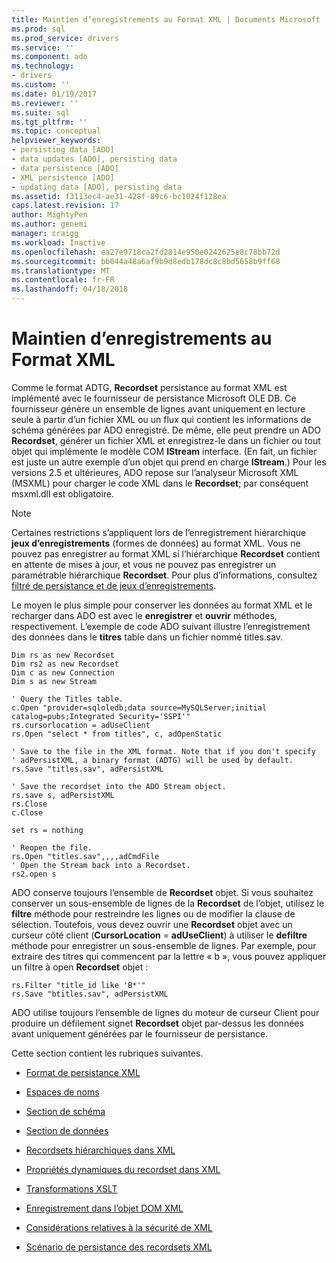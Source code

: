 ```yaml
---
title: Maintien d’enregistrements au Format XML | Documents Microsoft
ms.prod: sql
ms.prod_service: drivers
ms.service: ''
ms.component: ado
ms.technology:
- drivers
ms.custom: ''
ms.date: 01/19/2017
ms.reviewer: ''
ms.suite: sql
ms.tgt_pltfrm: ''
ms.topic: conceptual
helpviewer_keywords:
- persisting data [ADO]
- data updates [ADO], persisting data
- data persistence [ADO]
- XML persistence [ADO]
- updating data [ADO], persisting data
ms.assetid: f3113ec4-ae31-428f-89c6-bc1024f128ea
caps.latest.revision: 17
author: MightyPen
ms.author: genemi
manager: craigg
ms.workload: Inactive
ms.openlocfilehash: ea27e9718ca2fd2814e950e0242625e8c78bb72d
ms.sourcegitcommit: bb044a48a6af9b9d8edb178dc8c8bd5658b9ff68
ms.translationtype: MT
ms.contentlocale: fr-FR
ms.lasthandoff: 04/18/2018
---
```

# <a name="persisting-records-in-xml-format"></a>Maintien d’enregistrements au Format XML
Comme le format ADTG, **Recordset** persistance au format XML est implémenté avec le fournisseur de persistance Microsoft OLE DB. Ce fournisseur génère un ensemble de lignes avant uniquement en lecture seule à partir d’un fichier XML ou un flux qui contient les informations de schéma générées par ADO enregistré. De même, elle peut prendre un ADO **Recordset**, générer un fichier XML et enregistrez-le dans un fichier ou tout objet qui implémente le modèle COM **IStream** interface. (En fait, un fichier est juste un autre exemple d’un objet qui prend en charge **IStream**.) Pour les versions 2.5 et ultérieures, ADO repose sur l’analyseur Microsoft XML (MSXML) pour charger le code XML dans le **Recordset**; par conséquent msxml.dll est obligatoire.  
  
> [!NOTE]
>  Certaines restrictions s’appliquent lors de l’enregistrement hiérarchique **jeux d’enregistrements** (formes de données) au format XML. Vous ne pouvez pas enregistrer au format XML si l’hiérarchique **Recordset** contient en attente de mises à jour, et vous ne pouvez pas enregistrer un paramétrable hiérarchique **Recordset**. Pour plus d’informations, consultez [filtré de persistance et de jeux d’enregistrements](../../../ado/guide/data/persisting-filtered-and-hierarchical-recordsets.md).  
  
 Le moyen le plus simple pour conserver les données au format XML et le recharger dans ADO est avec le **enregistrer** et **ouvrir** méthodes, respectivement. L’exemple de code ADO suivant illustre l’enregistrement des données dans le **titres** table dans un fichier nommé titles.sav.  
  
```  
Dim rs as new Recordset  
Dim rs2 as new Recordset  
Dim c as new Connection  
Dim s as new Stream  
  
' Query the Titles table.  
c.Open "provider=sqloledb;data source=MySQLServer;initial catalog=pubs;Integrated Security='SSPI'"  
rs.cursorlocation = adUseClient  
rs.Open "select * from titles", c, adOpenStatic  
  
' Save to the file in the XML format. Note that if you don't specify   
' adPersistXML, a binary format (ADTG) will be used by default.  
rs.Save "titles.sav", adPersistXML  
  
' Save the recordset into the ADO Stream object.  
rs.save s, adPersistXML  
rs.Close  
c.Close  
  
set rs = nothing  
  
' Reopen the file.  
rs.Open "titles.sav",,,,adCmdFile  
' Open the Stream back into a Recordset.  
rs2.open s  
```  
  
 ADO conserve toujours l’ensemble de **Recordset** objet. Si vous souhaitez conserver un sous-ensemble de lignes de la **Recordset** de l’objet, utilisez le **filtre** méthode pour restreindre les lignes ou de modifier la clause de sélection. Toutefois, vous devez ouvrir une **Recordset** objet avec un curseur côté client (**CursorLocation** = **adUseClient**) à utiliser le **defiltre** méthode pour enregistrer un sous-ensemble de lignes. Par exemple, pour extraire des titres qui commencent par la lettre « b », vous pouvez appliquer un filtre à open **Recordset** objet :  
  
```  
rs.Filter "title_id like 'B*'"  
rs.Save "btitles.sav", adPersistXML  
```  
  
 ADO utilise toujours l’ensemble de lignes du moteur de curseur Client pour produire un défilement signet **Recordset** objet par-dessus les données avant uniquement générées par le fournisseur de persistance.  
  
 Cette section contient les rubriques suivantes.  
  
-   [Format de persistance XML](../../../ado/guide/data/xml-persistence-format.md)  
  
-   [Espaces de noms](../../../ado/guide/data/namespaces.md)  
  
-   [Section de schéma](../../../ado/guide/data/schema-section.md)  
  
-   [Section de données](../../../ado/guide/data/data-section.md)  
  
-   [Recordsets hiérarchiques dans XML](../../../ado/guide/data/hierarchical-recordsets-in-xml.md)  
  
-   [Propriétés dynamiques du recordset dans XML](../../../ado/guide/data/recordset-dynamic-properties-in-xml.md)  
  
-   [Transformations XSLT](../../../ado/guide/data/xslt-transformations.md)  
  
-   [Enregistrement dans l’objet DOM XML](../../../ado/guide/data/saving-to-the-xml-dom-object.md)  
  
-   [Considérations relatives à la sécurité de XML](../../../ado/guide/data/xml-security-considerations.md)  
  
-   [Scénario de persistance des recordsets XML](../../../ado/guide/data/xml-recordset-persistence-scenario.md)
